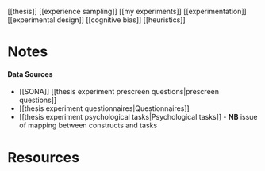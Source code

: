 [[thesis]]
[[experience sampling]]
[[my experiments]]
[[experimentation]]
[[experimental design]]
[[cognitive bias]]
[[heuristics]]

# Notes
#### Data Sources
- [[SONA]] [[thesis experiment prescreen questions|prescreen questions]]
- [[thesis experiment questionnaires|Questionnaires]]
- [[thesis experiment psychological tasks|Psychological tasks]]
		- **NB** issue of mapping between constructs and tasks

# Resources